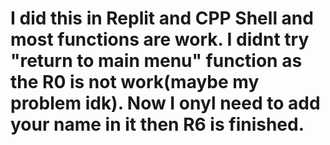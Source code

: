 # I did this in Replit and CPP Shell and most functions are work. I didnt try "return to main menu" function as the R0 is not work(maybe my problem idk). Now I onyl need to add your name in it then R6 is finished.
